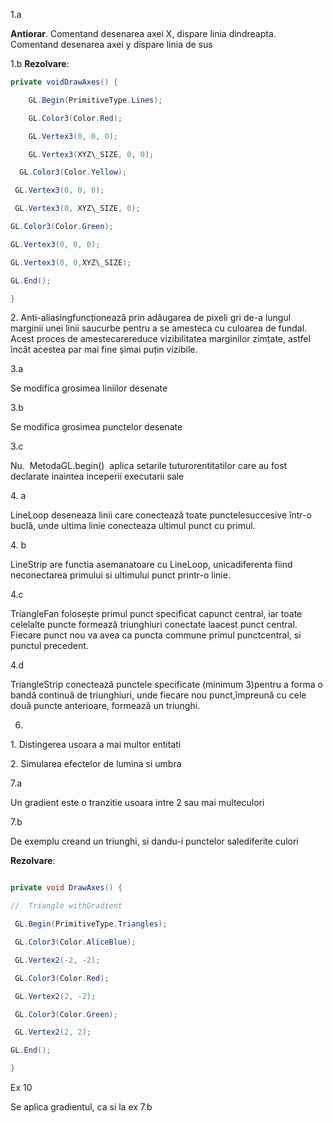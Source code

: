 1.a

**Antiorar**. Comentand desenarea axei X, dispare linia dindreapta. Comentand desenarea axei y dispare linia de sus



1.b **Rezolvare**:
```csharp
private voidDrawAxes() {

    GL.Begin(PrimitiveType.Lines);

    GL.Color3(Color.Red);

    GL.Vertex3(0, 0, 0);

    GL.Vertex3(XYZ\_SIZE, 0, 0);

  GL.Color3(Color.Yellow);

 GL.Vertex3(0, 0, 0);

 GL.Vertex3(0, XYZ\_SIZE, 0);

GL.Color3(Color.Green);

GL.Vertex3(0, 0, 0);

GL.Vertex3(0, 0,XYZ\_SIZE);

GL.End();

}
```
2\. Anti-aliasingfuncționează prin adăugarea de pixeli gri de-a lungul marginii unei linii saucurbe pentru a se amesteca cu culoarea de fundal. Acest proces de amestecarereduce vizibilitatea marginilor zimțate, astfel încât acestea par mai fine șimai puțin vizibile.

3.a

Se modifica grosimea liniilor desenate

3.b

Se modifica grosimea punctelor desenate

3.c

Nu.  MetodaGL.begin()  aplica setarile tuturorentitatilor care au fost declarate inaintea inceperii executarii sale

4\. a

LineLoop deseneaza linii care conectează toate punctelesuccesive într-o buclă, unde ultima linie conecteaza ultimul punct cu primul.

4\. b

LineStrip are functia asemanatoare cu LineLoop, unicadiferenta fiind neconectarea primului si ultimului punct printr-o linie.

4.c

TriangleFan folosește primul punct specificat capunct central, iar toate celelalte puncte formează triunghiuri conectate laacest punct central. Fiecare punct nou va avea ca puncta commune primul punctcentral, si punctul precedent.

4.d

TriangleStrip conectează punctele specificate (minimum 3)pentru a forma o bandă continuă de triunghiuri, unde fiecare nou punct,împreună cu cele două puncte anterioare, formează un triunghi.

6.

1\. Distingerea usoara a mai multor entitati

2\. Simularea efectelor de lumina si umbra

7.a

Un gradient este o tranzitie usoara intre 2 sau mai multeculori

7.b

De exemplu creand un triunghi, si dandu-i punctelor salediferite culori

**Rezolvare**:
```csharp

private void DrawAxes() {

//  Triangle withGradient

 GL.Begin(PrimitiveType.Triangles);

 GL.Color3(Color.AliceBlue);

 GL.Vertex2(-2, -2);

 GL.Color3(Color.Red);

 GL.Vertex2(2, -2);

 GL.Color3(Color.Green);

 GL.Vertex2(2, 2);

GL.End();

}
```
Ex 10

Se aplica gradientul, ca si la ex 7.b